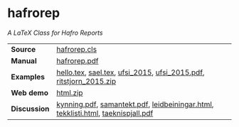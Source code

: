 # hafrorep

*A LaTeX Class for Hafro Reports*

<table>
  <tr><td><strong>Source</strong><td>
    <a href="src/hafrorep.cls">hafrorep.cls</a>
  <tr><td><strong>Manual</strong><td>
    <a href="https://github.com/arni-magnusson/hafrorep/releases/download/3.2/hafrorep.pdf">hafrorep.pdf</a>
  <tr><td><strong>Examples</strong><td>
    <a href="examples/hello.tex">hello.tex</a>,
    <a href="examples/sael.tex">sael.tex</a>,
    <a href="examples/ufsi_2015">ufsi_2015</a>,
    <a href="https://github.com/arni-magnusson/hafrorep/releases/download/3.2/ufsi_2015.pdf">ufsi_2015.pdf</a>,
    <a href="https://github.com/arni-magnusson/hafrorep/releases/download/3.2/ritstjorn_2015.zip">ritstjorn_2015.zip</a>
  <tr><td><strong>Web demo</strong><td>
    <a href="https://github.com/arni-magnusson/hafrorep/releases/download/3.2/html.zip">html.zip</a>
  <tr><td><strong>Discussion</strong><td>
    <a href="https://github.com/arni-magnusson/hafrorep/releases/download/3.2/kynning.pdf">kynning.pdf</a>,
    <a href="https://github.com/arni-magnusson/hafrorep/releases/download/3.2/samantekt.pdf">samantekt.pdf</a>,
    <a href="https://github.com/arni-magnusson/hafrorep/releases/download/3.2/leidbeiningar.html">leidbeiningar.html</a>,
    <a href="https://github.com/arni-magnusson/hafrorep/releases/download/3.2/tekklisti.html">tekklisti.html</a>,
    <a href="https://github.com/arni-magnusson/hafrorep/releases/download/3.2/taeknispjall.pdf">taeknispjall.pdf</a>
</table>
